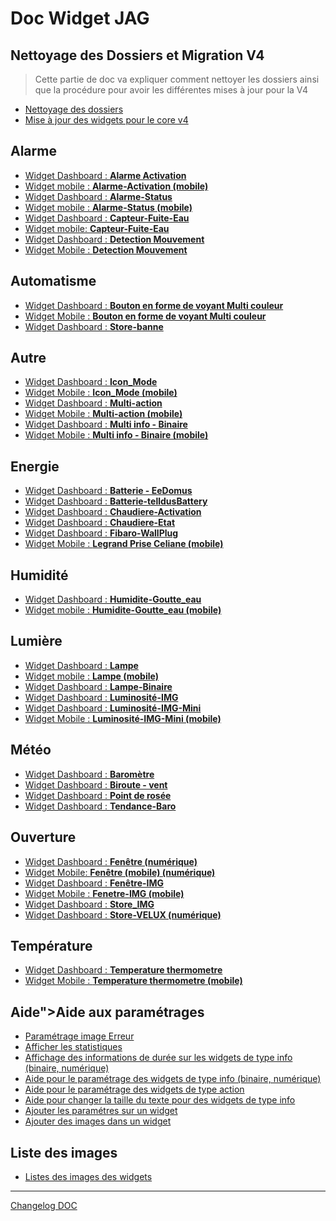# Doc Widget JAG

## Nettoyage des Dossiers et Migration V4
<blockquote>
Cette partie de doc va expliquer comment nettoyer les dossiers ainsi que la procédure pour avoir les différentes mises à jour pour la V4
</blockquote>
<ul>
    <li><a href="./JEEDOM-AIDE-Nettoyage-des-dossiers.html">Nettoyage des dossiers</a></li>
    <li><a href="./JEEDOM-AIDE-UPDATE-V4.html">Mise à jour des widgets pour le core v4</a></li>
</ul>

## Alarme
<ul>
    <li><a href="./JEEDOM-Alarme-Activation.html">Widget Dashboard : <b>Alarme Activation</b></a></li>
    <li><a href="./JEEDOM-Alarme-Activation--MOBILE.html">Widget mobile : <b>Alarme-Activation (mobile)</b></a></li>
    <li><a href="./JEEDOM-Alarme-Status.html">Widget Dashboard : <b>Alarme-Status</b></a></li>
    <li><a href="./JEEDOM-Alarme-Status--MOBILE.html">Widget mobile : <b>Alarme-Status (mobile)</b></a></li>
    <li><a href="./JEEDOM-Capteur-Fuite-Eau.html">Widget Dashboard : <b>Capteur-Fuite-Eau</b></a></li>
    <li><a href="./JEEDOM-Capteur-Fuite-Eau--MOBILE.html">Widget mobile: <b>Capteur-Fuite-Eau</b></a></li>
    <li><a href="./JEEDOM-Detection-Mouvement.html">Widget Dashboard : <b>Detection Mouvement</b></a></li>
    <li><a href="./JEEDOM-Detection-Mouvement--MOBILE.html">Widget Mobile : <b>Detection Mouvement</b></a></li>
</ul>

## Automatisme
<ul>
    <li><a href="./JEEDOM-VoyantMulticouleur.html">Widget Dashboard : <b>Bouton en forme de voyant Multi couleur</b></a></li>
    <li><a href="./JEEDOM-VoyantMulticouleur--MOBILE.html">Widget Mobile : <b>Bouton en forme de voyant Multi couleur</b></a></li>
    <li><a href="./JEEDOM-Store-banne.html">Widget Dashboard : <b>Store-banne</b></a></li>  
</ul>

## Autre
<ul>
    <li><a href="./JEEDOM-Icon_Mode.html">Widget Dashboard : <b>Icon_Mode</b></a></li>
    <li><a href="./JEEDOM-Icon_Mode--Mobile.html">Widget Mobile : <b>Icon_Mode (mobile)</b></a></li>
    <li><a href="./JEEDOM-Multi_action-Defaut">Widget Dashboard : <b>Multi-action</b></a></li>
    <li><a href="./JEEDOM-Multi_action-Defaut--mobile.html">Widget Mobile : <b>Multi-action (mobile)</b></a></li>
    <li><a href="./JEEDOM-Multi_info-Binaire.html">Widget Dashboard : <b>Multi info - Binaire</b></a></li>
    <li><a href="./JEEDOM-Multi_info-Binaire--mobile.html">Widget Mobile : <b>Multi info - Binaire (mobile)</b></a></li>
</ul>

## Energie
<ul>
    <li><a href="./JEEDOM-Batterie-EeDomus.html">Widget Dashboard : <b>Batterie - EeDomus</b></a></li>
    <li><a href="./JEEDOM-Batterie-telldusBattery.html">Widget Dashboard : <b>Batterie-telldusBattery</b></a></li>
    <li><a href="./JEEDOM-Chaudiere-Activation.html">Widget Dashboard : <b>Chaudiere-Activation</b></a></li>
    <li><a href="./JEEDOM-Chaudiere-Etat.html">Widget Dashboard : <b>Chaudiere-Etat</b></a></li>
    <li><a href="./JEEDOM-Fibaro-WallPlug.html">Widget Dashboard : <b>Fibaro-WallPlug</b></a></li>
    <li><a href="./JEEDOM-Legrand-Prise-Celiane--mobile.html">Widget Mobile : <b>Legrand Prise Celiane (mobile)</b></a></li>    
</ul>

## Humidité
<ul>
    <li><a href="./JEEDOM-Humidite-Goutte_eau.html">Widget Dashboard : <b>Humidite-Goutte_eau</b></a></li>
    <li><a href="./JEEDOM-Humidite-Goutte_eau--Mobile.html">Widget mobile : <b>Humidite-Goutte_eau (mobile)</b></a></li>  
</ul>

## Lumière
<ul>
    <li><a href="./JEEDOM-Lampe.html">Widget Dashboard : <b>Lampe</b></a></li>
    <li><a href="./JEEDOM-Lampe--MOBILE.html">Widget mobile : <b>Lampe (mobile)</b></a></li>
    <li><a href="./JEEDOM-Lampe-Binaire.html">Widget Dashboard : <b>Lampe-Binaire</b></a></li>
    <li><a href="./JEEDOM-Lum_IMG.html">Widget Dashboard : <b>Luminosité-IMG</b></a></li>
    <li><a href="./JEEDOM-Lum_IMG_mini.html">Widget Dashboard : <b>Luminosité-IMG-Mini</b></a></li>
    <li><a href="./JEEDOM-Lum_IMG_mini--MOBILE.html">Widget Mobile : <b>Luminosité-IMG-Mini (mobile)</b></a></li>
</ul>

## Météo
<ul>
    <li><a href="./JEEDOM-Barometre.html">Widget Dashboard : <b>Baromètre</b></a></li>
    <li><a href="./JEEDOM-Biroute_vent.html">Widget Dashboard : <b>Biroute - vent</b></a></li>
    <li><a href="./JEEDOM-Point-rosee.html">Widget Dashboard : <b>Point de rosée</b></a></li>
    <li><a href="./JEEDOM-Tendance-Baro.html">Widget Dashboard : <b>Tendance-Baro</b></a></li>
</ul>

## Ouverture
<ul>
    <li><a href="./JEEDOM-Fenetre.html">Widget Dashboard : <b>Fenêtre (numérique)</b></a></li>
    <li><a href="./JEEDOM-Fenetre--MOBILE.html">Widget Mobile: <b>Fenêtre (mobile) (numérique)</b></a></li>
    <li><a href="./JEEDOM-Fenetre-IMG.html">Widget Dashboard : <b>Fenêtre-IMG</b></a></li>
    <li><a href="./JEEDOM-Fenetre-IMG--MOBILE.html">Widget Mobile : <b>Fenetre-IMG (mobile)</b></a></li>
    <li><a href="./JEEDOM-Store_IMG.html">Widget Dashboard : <b>Store_IMG</b></a></li>
    <li><a href="./JEEDOM-Store-Velux-num.html">Widget Dashboard : <b>Store-VELUX (numérique)</b></a></li>
</ul>

## Température
<ul>
    <li><a href="./JEEDOM-Thermometre.html">Widget Dashboard : <b>Temperature thermometre</b></a></li>
    <li><a href="./JEEDOM-Thermometre--MOBILE.html">Widget Mobile : <b>Temperature thermometre (mobile)</b></a></li>
</ul>

## Aide">Aide aux paramétrages
<ul>
    <li><a href="./JEEDOM-AIDE-Error.html">Paramétrage image Erreur</a></li>
    <li><a href="./JEEDOM-AIDE-STATS.html">Afficher les statistiques</a></li>
    <li><a href="./JEEDOM-AIDE-STATS TEMPS.html">Affichage des informations de durée sur les widgets de type info (binaire, numérique)</a></li>
    <li><a href="./JEEDOM-AIDE-CONFIG-INFOS.html">Aide pour le paramétrage des widgets de type info (binaire, numérique)</a></li>
    <li><a href="./JEEDOM-AIDE-CONFIG-ACTION.html">Aide pour le paramétrage des widgets de type action</a></li>
    <li><a href="./JEEDOM-AIDE-CONFIG-SIZE.html">Aide pour changer la taille du texte pour des widgets de type info</a></li>
    <li><a href="./JEEDOM-AIDE-PARA.html">Ajouter les paramétres sur un widget</a></li>
    <li><a href="./JEEDOM-AIDE-ADD_IMG.html">Ajouter des images dans un widget</a></li>
</ul>

## Liste des images
<ul>
    <li><a href="./JEEDOM-Liste_images_dossiers.html">Listes des images des widgets </a></li>
</ul>
<hr />
<dl>
    <a href="https://github.com/JEALG/JEEDOM-Widget_JAG-doc/commits/master">Changelog DOC</a>
</dl>
